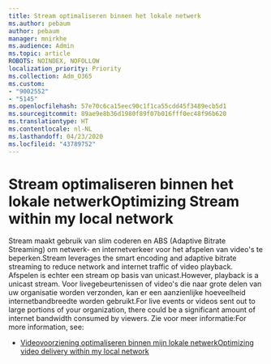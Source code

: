 ```yaml
---
title: Stream optimaliseren binnen het lokale netwerk
ms.author: pebaum
author: pebaum
manager: mnirkhe
ms.audience: Admin
ms.topic: article
ROBOTS: NOINDEX, NOFOLLOW
localization_priority: Priority
ms.collection: Adm_O365
ms.custom:
- "9002552"
- "5145"
ms.openlocfilehash: 57e70c6ca15eec90c1f1ca55cdd45f3489ecb5d1
ms.sourcegitcommit: 89ae9e8b36d1980f89f07b016fff0ec48f96b620
ms.translationtype: HT
ms.contentlocale: nl-NL
ms.lasthandoff: 04/23/2020
ms.locfileid: "43789752"
---
```

# <a name="optimizing-stream-within-my-local-network"></a><span data-ttu-id="6963c-102">Stream optimaliseren binnen het lokale netwerk</span><span class="sxs-lookup"><span data-stu-id="6963c-102">Optimizing Stream within my local network</span></span>

<span data-ttu-id="6963c-103">Stream maakt gebruik van slim coderen en ABS (Adaptive Bitrate Streaming) om netwerk- en internetverkeer voor het afspelen van video's te beperken.</span><span class="sxs-lookup"><span data-stu-id="6963c-103">Stream leverages the smart encoding and adaptive bitrate streaming to reduce network and internet traffic of video playback.</span></span> <span data-ttu-id="6963c-104">Afspelen is echter een stream op basis van unicast.</span><span class="sxs-lookup"><span data-stu-id="6963c-104">However, playback is a unicast stream.</span></span> <span data-ttu-id="6963c-105">Voor livegebeurtenissen of video's die naar grote delen van uw organisatie worden verzonden, kan er een aanzienlijke hoeveelheid internetbandbreedte worden gebruikt.</span><span class="sxs-lookup"><span data-stu-id="6963c-105">For live events or videos sent out to large portions of your organization, there could be a significant amount of internet bandwidth consumed by viewers.</span></span> <span data-ttu-id="6963c-106">Zie voor meer informatie:</span><span class="sxs-lookup"><span data-stu-id="6963c-106">For more information, see:</span></span>

- [<span data-ttu-id="6963c-107">Videovoorziening optimaliseren binnen mijn lokale netwerk</span><span class="sxs-lookup"><span data-stu-id="6963c-107">Optimizing video delivery within my local network</span></span>](https://docs.microsoft.com/stream/network-overview#optimizing-video-delivery-within-my-local-network)
